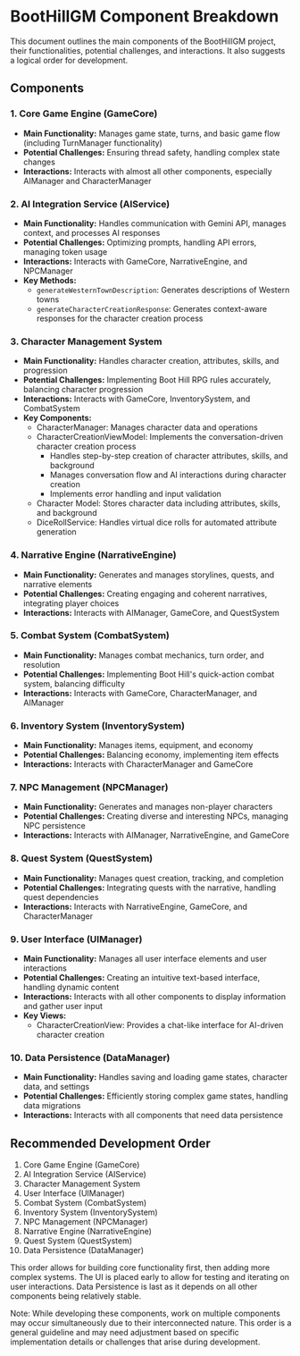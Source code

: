 # BootHillGM Component Breakdown

This document outlines the main components of the BootHillGM project, their functionalities, potential challenges, and interactions. It also suggests a logical order for development.

## Components

### 1. Core Game Engine (GameCore)
- **Main Functionality:** Manages game state, turns, and basic game flow (including TurnManager functionality)
- **Potential Challenges:** Ensuring thread safety, handling complex state changes
- **Interactions:** Interacts with almost all other components, especially AIManager and CharacterManager

### 2. AI Integration Service (AIService)
- **Main Functionality:** Handles communication with Gemini API, manages context, and processes AI responses
- **Potential Challenges:** Optimizing prompts, handling API errors, managing token usage
- **Interactions:** Interacts with GameCore, NarrativeEngine, and NPCManager
- **Key Methods:**
  - `generateWesternTownDescription`: Generates descriptions of Western towns
  - `generateCharacterCreationResponse`: Generates context-aware responses for the character creation process

### 3. Character Management System
- **Main Functionality:** Handles character creation, attributes, skills, and progression
- **Potential Challenges:** Implementing Boot Hill RPG rules accurately, balancing character progression
- **Interactions:** Interacts with GameCore, InventorySystem, and CombatSystem
- **Key Components:**
  - CharacterManager: Manages character data and operations
  - CharacterCreationViewModel: Implements the conversation-driven character creation process
    - Handles step-by-step creation of character attributes, skills, and background
    - Manages conversation flow and AI interactions during character creation
    - Implements error handling and input validation
  - Character Model: Stores character data including attributes, skills, and background
  - DiceRollService: Handles virtual dice rolls for automated attribute generation

### 4. Narrative Engine (NarrativeEngine)
- **Main Functionality:** Generates and manages storylines, quests, and narrative elements
- **Potential Challenges:** Creating engaging and coherent narratives, integrating player choices
- **Interactions:** Interacts with AIManager, GameCore, and QuestSystem

### 5. Combat System (CombatSystem)
- **Main Functionality:** Manages combat mechanics, turn order, and resolution
- **Potential Challenges:** Implementing Boot Hill's quick-action combat system, balancing difficulty
- **Interactions:** Interacts with GameCore, CharacterManager, and AIManager

### 6. Inventory System (InventorySystem)
- **Main Functionality:** Manages items, equipment, and economy
- **Potential Challenges:** Balancing economy, implementing item effects
- **Interactions:** Interacts with CharacterManager and GameCore

### 7. NPC Management (NPCManager)
- **Main Functionality:** Generates and manages non-player characters
- **Potential Challenges:** Creating diverse and interesting NPCs, managing NPC persistence
- **Interactions:** Interacts with AIManager, NarrativeEngine, and GameCore

### 8. Quest System (QuestSystem)
- **Main Functionality:** Manages quest creation, tracking, and completion
- **Potential Challenges:** Integrating quests with the narrative, handling quest dependencies
- **Interactions:** Interacts with NarrativeEngine, GameCore, and CharacterManager

### 9. User Interface (UIManager)
- **Main Functionality:** Manages all user interface elements and user interactions
- **Potential Challenges:** Creating an intuitive text-based interface, handling dynamic content
- **Interactions:** Interacts with all other components to display information and gather user input
- **Key Views:**
  - CharacterCreationView: Provides a chat-like interface for AI-driven character creation

### 10. Data Persistence (DataManager)
- **Main Functionality:** Handles saving and loading game states, character data, and settings
- **Potential Challenges:** Efficiently storing complex game states, handling data migrations
- **Interactions:** Interacts with all components that need data persistence

## Recommended Development Order

1. Core Game Engine (GameCore)
2. AI Integration Service (AIService)
3. Character Management System
4. User Interface (UIManager)
5. Combat System (CombatSystem)
6. Inventory System (InventorySystem)
7. NPC Management (NPCManager)
8. Narrative Engine (NarrativeEngine)
9. Quest System (QuestSystem)
10. Data Persistence (DataManager)

This order allows for building core functionality first, then adding more complex systems. The UI is placed early to allow for testing and iterating on user interactions. Data Persistence is last as it depends on all other components being relatively stable.

Note: While developing these components, work on multiple components may occur simultaneously due to their interconnected nature. This order is a general guideline and may need adjustment based on specific implementation details or challenges that arise during development.
